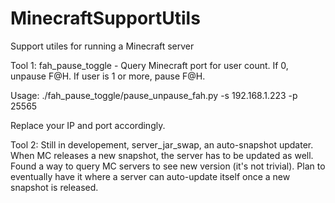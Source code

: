 # MinecraftSupportUtils
Support utiles for running a Minecraft server

Tool 1: fah_pause_toggle - Query Minecraft port for user count.  If 0, unpause F@H.  If user is 1 or more, pause F@H.

Usage:  ./fah_pause_toggle/pause_unpause_fah.py -s 192.168.1.223 -p 25565

Replace your IP and port accordingly.


Tool 2:  Still in developement, server_jar_swap, an auto-snapshot updater.  When MC releases a new snapshot, the server has to be updated as well.  Found a way to query MC servers to see new version (it's not trivial).  Plan to eventually have it where a server can auto-update itself once a new snapshot is released.
